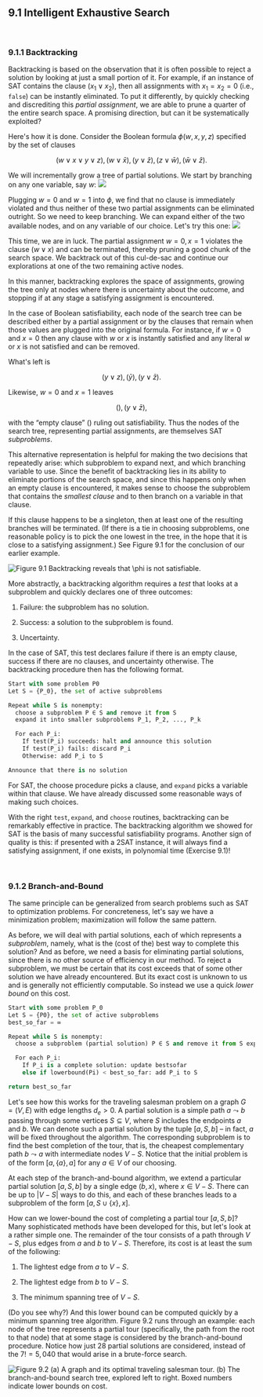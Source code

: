 ## 9.1 Intelligent Exhaustive Search

&nbsp;

### 9.1.1 Backtracking

Backtracking is based on the observation that it is often possible to reject a solution by looking at just a small portion of it. For example, if an instance of SAT contains the clause ($x_1 \vee x_2$), then all assignments with $x_1 = x_2 = 0$ (i.e., $\texttt{false}$) can be instantly eliminated. To put it differently, by quickly checking and discrediting this *partial assignment*, we are able to prune a quarter of the entire search space. A promising direction, but can it be systematically exploited?

Here's how it is done. Consider the Boolean formula $\phi(w, x, y, z)$ specified by the set of clauses

$$(w \vee x \vee y \vee z), (w \vee \bar{x}), (y \vee \bar{z}), (z \vee \bar{w}), (\bar{w} \vee \bar{z}).$$

We will incrementally grow a tree of partial solutions. We start by branching on any one variable, say $w$:
![](backtracking-example-w-branch.png)

Plugging $w = 0$ and $w = 1$ into $\phi$, we find that no clause is immediately violated and thus neither of these two partial assignments can be eliminated outright. So we need to keep branching. We can expand either of the two available nodes, and on any variable of our choice. Let's try this one:
![](backtracking-example-x-branch.png)

This time, we are in luck. The partial assignment $w = 0, x = 1$ violates the clause ($w \vee x$) and can be terminated, thereby pruning a good chunk of the search space. We backtrack out of this cul-de-sac and continue our explorations at one of the two remaining active nodes.

In this manner, backtracking explores the space of assignments, growing the tree only at nodes where there is uncertainty about the outcome, and stopping if at any stage a satisfying assignment is encountered.

In the case of Boolean satisfiability, each node of the search tree can be described either by a partial assignment or by the clauses that remain when those values are plugged into the original formula. For instance, if $w = 0$ and $x = 0$ then any clause with $w$ or $x$ is instantly satisfied and any literal $w$ or $x$ is not satisfied and can be removed.

What's left is

$$(y \vee z), (\bar{y}), (y \vee \bar{z}).$$

Likewise, $w = 0$ and $x = 1$ leaves

$$(), (y \vee \bar{z}),$$

with the “empty clause” $()$ ruling out satisfiability. Thus the nodes of the search tree, representing partial assignments, are themselves SAT *subproblems*.

This alternative representation is helpful for making the two decisions that repeatedly arise: which subproblem to expand next, and which branching variable to use. Since the benefit of backtracking lies in its ability to eliminate portions of the search space, and since this happens only when an empty clause is encountered, it makes sense to choose the subproblem that contains the *smallest clause* and to then branch on a variable in that clause.

If this clause happens to be a singleton, then at least one of the resulting branches will be terminated. (If there is a tie in choosing subproblems, one reasonable policy is to pick the one lowest in the tree, in the hope that it is close to a satisfying assignment.) See Figure 9.1 for the conclusion of our earlier example.

![**Figure 9.1** Backtracking reveals that $\phi$ is not satisfiable.](fig-9.1-backtracking-example.png)

More abstractly, a backtracking algorithm requires a *test* that looks at a subproblem and quickly declares one of three outcomes:

1. Failure: the subproblem has no solution.

2. Success: a solution to the subproblem is found.

3. Uncertainty.

In the case of SAT, this test declares failure if there is an empty clause, success if there are no clauses, and uncertainty otherwise. The backtracking procedure then has the following format.

```python
Start with some problem P0
Let S = {P_0}, the set of active subproblems

Repeat while S is nonempty:
  choose a subproblem P ∈ S and remove it from S
  expand it into smaller subproblems P_1, P_2, ..., P_k

  For each P_i:
    If test(P_i) succeeds: halt and announce this solution
    If test(P_i) fails: discard P_i
    Otherwise: add P_i to S

Announce that there is no solution
```


For SAT, the choose procedure picks a clause, and $\texttt{expand}$ picks a variable within that clause. We have already discussed some reasonable ways of making such choices.

With the right $\texttt{test}, \texttt{expand},$ and $\texttt{choose}$ routines, backtracking can be remarkably effective in practice. The backtracking algorithm we showed for SAT is the basis of many successful satisfiability programs. Another sign of quality is this: if presented with a 2SAT instance, it will always find a satisfying assignment, if one exists, in polynomial time (Exercise 9.1)!

&nbsp;

### 9.1.2 Branch-and-Bound

The same principle can be generalized from search problems such as SAT to optimization problems. For concreteness, let's say we have a minimization problem; maximization will follow the same pattern.

As before, we will deal with partial solutions, each of which represents a *subproblem*, namely, what is the (cost of the) best way to complete this solution? And as before, we need a basis for eliminating partial solutions, since there is no other source of efficiency in our method. To reject a subproblem, we must be certain that its cost exceeds that of some other solution we have already encountered. But its exact cost is unknown to us and is generally not efficiently computable. So instead we use a quick *lower bound* on this cost.

```python
Start with some problem P_0
Let S = {P0}, the set of active subproblems
best_so_far = ∞

Repeat while S is nonempty:
  choose a subproblem (partial solution) P ∈ S and remove it from S expand it into smaller subproblems P_1, P_2, ..., P_k

  For each P_i:
    If P_i is a complete solution: update bestsofar
    else if lowerbound(Pi) < best_so_far: add P_i to S

return best_so_far
```

Let's see how this works for the traveling salesman problem on a graph $G = (V, E)$ with edge lengths $d_e > 0$. A partial solution is a simple path $a \leadsto b$ passing through some vertices $S \subseteq V$, where $S$ includes the endpoints $a$ and $b$. We can denote such a partial solution by the tuple $[a, S, b]$ – in fact, $a$ will be fixed throughout the algorithm. The corresponding subproblem is to find the best completion of the tour, that is, the cheapest complementary path $b \leadsto a$ with intermediate nodes $V - S$. Notice that the initial problem is of the form $[a, \{a\}, a]$ for any $a \in V$ of our choosing.

At each step of the branch-and-bound algorithm, we extend a particular partial solution $[a, S, b]$ by a single edge ($b, x$), where $x \in V - S$. There can be up to $|V - S|$ ways to do this, and each of these branches leads to a subproblem of the form $[a, S \cup \{x\}, x]$.

How can we lower-bound the cost of completing a partial tour $[a, S, b]$? Many sophisticated methods have been developed for this, but let's look at a rather simple one. The remainder of the tour consists of a path through $V - S$, plus edges from $a$ and $b$ to $V - S$. Therefore, its cost is at least the sum of the following:

1. The lightest edge from $a$ to $V - S$.

2. The lightest edge from $b$ to $V - S$.

3. The minimum spanning tree of  $V - S$.


(Do you see why?) And this lower bound can be computed quickly by a minimum spanning tree algorithm. Figure 9.2 runs through an example: each node of the tree represents a partial tour (specifically, the path from the root to that node) that at some stage is considered by the branch-and-bound procedure. Notice how just $28$ partial solutions are considered, instead of the $7! = 5,040$ that would arise in a brute-force search.

![**Figure 9.2** (a) A graph and its optimal traveling salesman tour. (b) The branch-and-bound search tree, explored left to right. Boxed numbers indicate lower bounds on cost.](fig-9.2-branch-and-bound-example.png)

